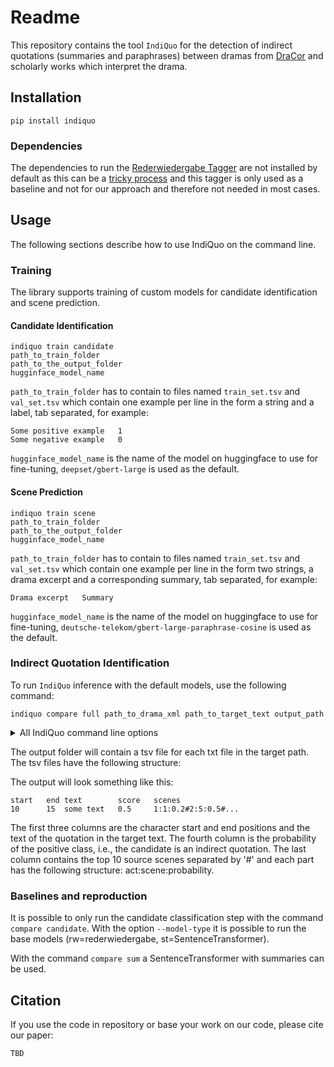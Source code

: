 # Readme
This repository contains the tool `IndiQuo` for the detection of indirect quotations (summaries and paraphrases)
between dramas from [DraCor](https://dracor.org) and scholarly works which interpret the drama.

## Installation
~~~
pip install indiquo
~~~

### Dependencies
The dependencies to run the [Rederwiedergabe Tagger](https://github.com/redewiedergabe/tagger) are not installed by
default as this can be a [tricky process](https://github.com/redewiedergabe/tagger/issues/4) and this tagger is only
used as a baseline and not for our approach and therefore not needed in most cases.

## Usage
The following sections describe how to use IndiQuo on the command line.

### Training
The library supports training of custom models for candidate identification and scene prediction.

#### Candidate Identification

~~~
indiquo train candidate
path_to_train_folder
path_to_the_output_folder
hugginface_model_name
~~~

`path_to_train_folder` has to contain to files named `train_set.tsv` and `val_set.tsv` which contain one example per
line in the form a string and a label, tab separated, for example:

~~~
Some positive example	1
Some negative example	0
~~~

`hugginface_model_name` is the name of the model on huggingface to use for fine-tuning, `deepset/gbert-large` is used
as the default.

#### Scene Prediction

~~~
indiquo train scene
path_to_train_folder
path_to_the_output_folder
hugginface_model_name
~~~

`path_to_train_folder` has to contain to files named `train_set.tsv` and `val_set.tsv` which contain one example per
line in the form two strings, a drama excerpt and a corresponding summary, tab separated, for example:

~~~
Drama excerpt	Summary
~~~

`hugginface_model_name` is the name of the model on huggingface to use for fine-tuning,
`deutsche-telekom/gbert-large-paraphrase-cosine` is used  as the default.

### Indirect Quotation Identification

To run `IndiQuo` inference with the default models, use the following command:

~~~
indiquo compare full path_to_drama_xml path_to_target_text output_path
~~~

<details>
<summary>All IndiQuo command line options</summary>

~~~
usage: indiquo compare full [-h] [--add-context | --no-add-context]
                            [--max-candidate-length MAX_CANDIDATE_LENGTH]
                            source-file-path target-path candidate-model
                            scene-model output-folder-path

Identify candidates and corresponding scenes.

positional arguments:
  source-file-path      Path to the source xml drama file
  target-path           Path to the target text file or folder
  candidate-model       Name of the model to load from Hugging Face or path to
                        the model folder (default: Fredr0id/indiquo-
                        candidate).
  scene-model           Name of the model to load from Hugging Face or path to
                        the model folder (default: Fredr0id/indiquo-scene).
  output-folder-path    The output folder path.

options:
  -h, --help            show this help message and exit
  --add-context, --no-add-context
                        If set, candidates are embedded in context up to a
                        total length of --max-candidate-length
  --max-candidate-length MAX_CANDIDATE_LENGTH
                        Maximum length in words of a candidate (default: 128)
~~~

</details>

The output folder will contain a tsv file for each txt file in the target path. The tsv files have the following
structure:

The output will look something like this:

~~~
start   end text        score   scenes
10      15  some text   0.5     1:1:0.2#2:5:0.5#...
~~~

The first three columns are the character start and end positions and the text of the quotation in the target text. The
fourth column is the probability of the positive class, i.e., the candidate is an indirect quotation. The last column
contains the top 10 source scenes separated by '#' and each part has the following structure: act:scene:probability. 

### Baselines and reproduction

It is possible to only run the candidate classification step with the command `compare candidate`. With the option
`--model-type` it is possible to run the base models (rw=rederwiedergabe, st=SentenceTransformer).

With the command `compare sum` a SentenceTransformer with summaries can be used.

## Citation
If you use the code in repository or base your work on our code, please cite our paper:
~~~
TBD
~~~
